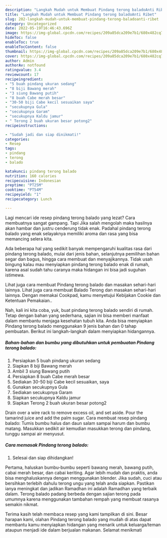 ```yaml
---
description: "Langkah Mudah untuk Membuat Pindang terong baladoAnti Ribet"
title: "Langkah Mudah untuk Membuat Pindang terong baladoAnti Ribet"
slug: 202-langkah-mudah-untuk-membuat-pindang-terong-baladoanti-ribet
category: Uncategorized
date: 2022-05-19T16:46:43.696Z
image: https://img-global.cpcdn.com/recipes/209a85dca209e7b1/680x482cq70/pindang-terong-balado-foto-resep-utama.jpg
hideToc: false
enableToc: true
enableTocContent: false
thumbnail: https://img-global.cpcdn.com/recipes/209a85dca209e7b1/680x482cq70/pindang-terong-balado-foto-resep-utama.jpg
cover: https://img-global.cpcdn.com/recipes/209a85dca209e7b1/680x482cq70/pindang-terong-balado-foto-resep-utama.jpg
author: Admin
authorAv: notfound
ratingvalue: 3.4
reviewcount: 17
recipeingredient:
- "5 buah pindang ukuran sedang"
- "8 biji Bawang merah"
- "3 siung Bawang putih"
- "8 buah Cabe merah besar"
- "30-50 biji Cabe kecil sesuaikan saya"
- "secukupnya Gula"
- "secukupnya Garam"
- "secukupnya Kaldu jamur"
- " Terong 2 buah ukuran besar potong2"
recipeinstructions:

- "Sudah jadi dan siap dinikmati!"
categories:
- Resep
tags:
- pindang
- terong
- balado

katakunci: pindang terong balado 
nutrition: 160 calories
recipecuisine: Indonesian
preptime: "PT25M"
cooktime: "PT54M"
recipeyield: "1"
recipecategory: Lunch

---
```



Lagi mencari ide resep pindang terong balado yang lezat? Cara membuatnya sangat gampang. Tapi Jika salah mengolah maka hasilnya akan hambar dan justru cenderung tidak enak. Padahal pindang terong balado yang enak selayaknya memiliki aroma dan rasa yang bisa memancing selera kita.


Ada beberapa hal yang sedikit banyak mempengaruhi kualitas rasa dari pindang terong balado, mulai dari jenis bahan, selanjutnya pemilihan bahan segar dan bagus, hingga cara membuat dan menyajikannya. Tidak usah bingung kalau mau menyiapkan pindang terong balado enak di rumah, karena asal sudah tahu caranya maka hidangan ini bisa jadi suguhan istimewa.

Lihat juga cara membuat Pindang terong balado dan masakan sehari-hari lainnya. Lihat juga cara membuat Balado Terong dan masakan sehari-hari lainnya. Dengan memakai Cookpad, kamu menyetujui Kebijakan Cookie dan Ketentuan Pemakaian..


Nah, kali ini kita coba, yuk, buat pindang terong balado sendiri di rumah. Tetap dengan bahan yang sederhana, sajian ini bisa memberi manfaat dalam membantu menjaga kesehatan tubuh kita. Anda bisa menyiapkan Pindang terong balado menggunakan 9 jenis bahan dan 0 tahap pembuatan. Berikut ini langkah-langkah dalam menyiapkan hidangannya.

<!--inarticleads1-->

##### Bahan-bahan dan bumbu yang dibutuhkan untuk pembuatan Pindang terong balado:

1. Persiapkan 5 buah pindang ukuran sedang
1. Siapkan 8 biji Bawang merah
1. Ambil 3 siung Bawang putih
1. Persiapkan 8 buah Cabe merah besar
1. Sediakan 30-50 biji Cabe kecil sesuaikan, saya
1. Gunakan secukupnya Gula
1. Sediakan secukupnya Garam
1. Siapkan secukupnya Kaldu jamur
1. Siapkan  Terong 2 buah ukuran besar potong2


Drain over a wire rack to remove excess oil, and set aside. Pour the tamarind juice and add the palm sugar. Cara membuat resep pindang balado: Tumis bumbu halus dan daun salam sampai harum dan bumbu matang. Masukkan sedikit air kemudian masukkan terong dan pindang, tunggu sampai air menyusut. 

<!--inarticleads2-->

##### Cara memasak Pindang terong balado:


1. Selesai dan siap dihidangkan!

Pertama, haluskan bumbu-bumbu seperti bawang merah, bawang putih, cabai merah besar, dan cabai keriting. Agar lebih mudah dan praktis, anda bisa menghaluskannya dengan menggunakan blender. Jika sudah, cuci atau bersihkan terlebih dahulu terong ungu yang telah anda siapkan. Pastikan ianya meningkat dan jadikan Ramadhan ini adalah Ramadhan yang terbaik dalam. Terong balado padang berbeda dengan sajian terong pada umumnya karena menggunakan tambahan rempah yang membuat rasanya semakin nikmat. 

Terima kasih telah membaca resep yang kami tampilkan di sini. Besar harapan kami, olahan Pindang terong balado yang mudah di atas dapat membantu kamu menyiapkan hidangan yang menarik untuk keluarga/teman ataupun menjadi ide dalam berjualan makanan. Selamat menikmati
